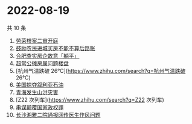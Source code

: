 # 2022-08-19

共 10 条

<!-- BEGIN -->
<!-- 最后更新时间 Fri Aug 19 2022 00:32:24 GMT+0800 (China Standard Time) -->

1. [劳荣枝案二审开庭](https://www.zhihu.com/search?q=劳荣枝案二审开庭)
1. [鼓励农民进城买房不能不算后路账](https://www.zhihu.com/search?q=鼓励农民进城买房不能不算后路账)
1. [合肥查实房企故意「躺平」](https://www.zhihu.com/search?q=合肥查实房企故意「躺平」)
1. [超常公摊房属问题楼盘](https://www.zhihu.com/search?q=超常公摊房属问题楼盘)
1. [杭州气温跌破 26℃](https://www.zhihu.com/search?q=杭州气温跌破 26℃)
1. [美国掠夺叙利亚石油](https://www.zhihu.com/search?q=美国掠夺叙利亚石油)
1. [青海发生山洪灾害](https://www.zhihu.com/search?q=青海发生山洪灾害)
1. [Z22 次列车](https://www.zhihu.com/search?q=Z22 次列车)
1. [串谋颠覆国家政权罪](https://www.zhihu.com/search?q=串谋颠覆国家政权罪)
1. [长沙湘雅二院通报网传医生作风问题](https://www.zhihu.com/search?q=长沙湘雅二院通报网传医生作风问题)

<!-- END -->
